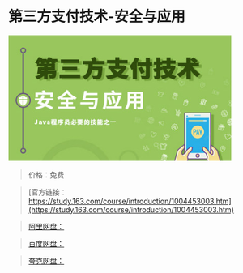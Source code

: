 # 第三方支付技术-安全与应用

![img](../../../assets/study163/free/F534584E6A416B0718B4977C5A594D8F.jpg)

> 价格：免费

> [官方链接：https://study.163.com/course/introduction/1004453003.htm](https://study.163.com/course/introduction/1004453003.htm)

> [阿里网盘：]()

> [百度网盘：]()

> [夸克网盘：]()
